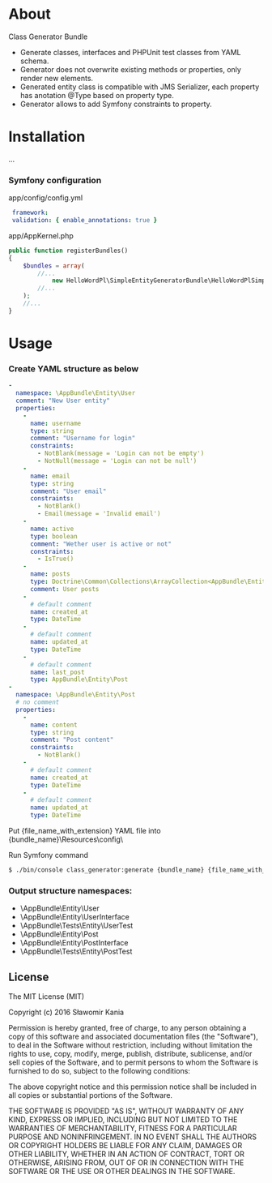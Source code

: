# About

Class Generator Bundle
- Generate classes, interfaces and PHPUnit test classes from YAML schema.
- Generator does not overwrite existing methods or properties, only render new elements.
- Generated entity class is compatible with JMS Serializer, each property has anotation @Type based on property type.
- Generator allows to add Symfony constraints to property.

# Installation

...

### Symfony configuration

 app/config/config.yml
```yml
 framework:
 validation: { enable_annotations: true }
```
app/AppKernel.php
```php
public function registerBundles()
{
    $bundles = array(
        //...
            new HelloWordPl\SimpleEntityGeneratorBundle\HelloWordPlSimpleEntityGeneratorBundle(),
        //...
    );
    //...
}
```

# Usage

### Create YAML structure as below

```yml
-
  namespace: \AppBundle\Entity\User
  comment: "New User entity"
  properties:
    -
      name: username
      type: string
      comment: "Username for login"
      constraints:
        - NotBlank(message = 'Login can not be empty')
        - NotNull(message = 'Login can not be null')
    -
      name: email
      type: string
      comment: "User email"
      constraints:
        - NotBlank()
        - Email(message = 'Invalid email')
    -
      name: active
      type: boolean
      comment: "Wether user is active or not"
      constraints:
        - IsTrue()
    -
      name: posts
      type: Doctrine\Common\Collections\ArrayCollection<AppBundle\Entity\Post>
      comment: User posts
    -
      # default comment
      name: created_at
      type: DateTime
    -
      # default comment
      name: updated_at
      type: DateTime
    -
      # default comment
      name: last_post
      type: AppBundle\Entity\Post
-
  namespace: \AppBundle\Entity\Post
  # no comment
  properties:
    -
      name: content
      type: string
      comment: "Post content"
      constraints:
        - NotBlank()
    -
      # default comment
      name: created_at
      type: DateTime
    -
      # default comment
      name: updated_at
      type: DateTime
```

Put {file_name_with_extension} YAML file into {bundle_name}\Resources\config\

Run Symfony command

```sh
$ ./bin/console class_generator:generate {bundle_name} {file_name_with_extension}
```
### Output structure namespaces:

- \AppBundle\Entity\User
- \AppBundle\Entity\UserInterface
- \AppBundle\Tests\Entity\UserTest
- \AppBundle\Entity\Post
- \AppBundle\Entity\PostInterface
- \AppBundle\Tests\Entity\PostTest


License
----

The MIT License (MIT)

Copyright (c) 2016 Sławomir Kania

Permission is hereby granted, free of charge, to any person obtaining a copy
of this software and associated documentation files (the "Software"), to deal
in the Software without restriction, including without limitation the rights
to use, copy, modify, merge, publish, distribute, sublicense, and/or sell
copies of the Software, and to permit persons to whom the Software is
furnished to do so, subject to the following conditions:

The above copyright notice and this permission notice shall be included in all
copies or substantial portions of the Software.

THE SOFTWARE IS PROVIDED "AS IS", WITHOUT WARRANTY OF ANY KIND, EXPRESS OR
IMPLIED, INCLUDING BUT NOT LIMITED TO THE WARRANTIES OF MERCHANTABILITY,
FITNESS FOR A PARTICULAR PURPOSE AND NONINFRINGEMENT. IN NO EVENT SHALL THE
AUTHORS OR COPYRIGHT HOLDERS BE LIABLE FOR ANY CLAIM, DAMAGES OR OTHER
LIABILITY, WHETHER IN AN ACTION OF CONTRACT, TORT OR OTHERWISE, ARISING FROM,
OUT OF OR IN CONNECTION WITH THE SOFTWARE OR THE USE OR OTHER DEALINGS IN THE
SOFTWARE.